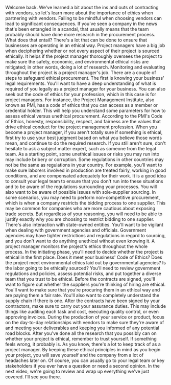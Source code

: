 
Welcome back. We've learned a bit about the ins and outs of contracting with vendors, so let's learn more about the importance of ethics when partnering with vendors. Failing to be mindful when choosing vendors can lead to significant consequences. If you've seen a company in the news that's been entangled in a scandal, that usually means that the team probably should have done more research in the procurement process. What does that entail? There's a lot that can be done to ensure that businesses are operating in an ethical way. Project managers have a big job when deciphering whether or not every aspect of their project is sourced ethically. It helps if the project manager thoroughly oversees the project to make sure the safety, economic, and environmental ethical risks are mitigated; in other words, doing a lot of research. Monitoring and evaluating throughout the project is a project manager's job. There are a couple of steps to safeguard ethical procurement. The first is knowing your business' legal requirements. You'll want to have a deep understanding of what is required of you legally as a project manager for your business. You can also seek out the code of ethics for your profession, which in this case is for project managers. For instance, the Project Management Institute, also known as PMI, has a code of ethics that you can access as a member or credential holder. This will help you understand some parameters for how to assess ethical versus unethical procurement. According to the PMI's Code of Ethics, honesty, responsibility, respect, and fairness are the values that drive ethical conduct for the project management profession. When you become a project manager, if you aren't totally sure if something is ethical, first try to use your best judgment based on what you believe those words mean, and continue to do the required research. If you still aren't sure, don't hesitate to ask a subject matter expert, such as someone from the legal team. As a starting point, some unethical issues or risks you may run into may include bribery or corruption. Some regulations in other countries may not be the same as regulations in your country. For example, you'll want to make sure laborers involved in production are treated fairly, working in good conditions, and are compensated adequately for their work. It is a good idea to consult your legal team to ensure that you don't run into these situations and to be aware of the regulations surrounding your processes. You will also want to be aware of possible issues with sole-supplier sourcing. In some scenarios, you may need to perform non-competitive procurement, which is when a company restricts the bidding process to one supplier. This may be common for companies who are more cautious about exposing trade secrets. But regardless of your reasoning, you will need to be able to justify exactly why you are choosing to restrict bidding to one supplier. There's also interaction with state-owned entities. You'll want to be vigilant when dealing with government agencies and officials. Government agencies may have tighter restrictions and regulations in regard to sourcing, and you don't want to do anything unethical without even knowing it. A project manager monitors the project's ethics throughout the whole process. In the initiating phase, you'll need to decide whether the project is ethical in the first place. Does it meet your business' Code of Ethics? Does the project meet environmental ethics laid out by governmental agencies? Is the labor going to be ethically sourced? You'll need to review government regulations and policies, assess potential risks, and put together a diverse team that you trust to be ethical. Before the contracts are signed, you'll want to figure out whether the suppliers you're thinking of hiring are ethical. You'll want to make sure that you're procuring them in an ethical way and are paying them a fair rate. You'll also want to completely understand the supply chain if there is one. After the contracts have been signed by your contractors, make sure to carry out your assurance duties. This may include things like auditing each task and cost, executing quality control, or even approving invoices. During the production of your service or product, focus on the day-to-day relationships with vendors to make sure they're aware of and meeting your deliverables and keeping you informed of any potential road blocks. After you've done all the research that you possibly can on whether your project is ethical, remember to trust yourself. If something feels wrong, it probably is. As you know, there's a lot to keep track of as a project manager. By keeping these ethical principles in mind as you begin your project, you will save yourself and the company from a lot of headaches later on. Of course, you can usually go to your legal team or key stakeholders if you ever have a question or need a second opinion. In the next video, we're going to review and wrap up everything we've just covered. I'll see you there.